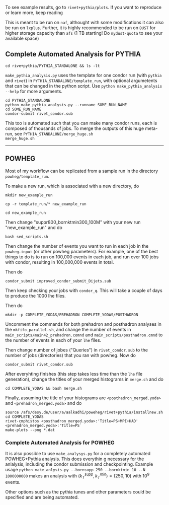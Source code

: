 To see example results, go to `rivet+pythia/plots`. If you want to reproduce or learn more, keep reading


This is meant to be run on `naf`, althought with some modifications it can also be run on `lxplus`. Further, it is highly recommended to be run on `DUST` for higher storage capacity than `afs` (1 TB starting! Do `mydust-quota` to see your available space)

## Complete Automated Analysis for PYTHIA

`cd rive+pythia/PYTHIA_STANDALONE && ls -lt`

`make_pythia_analysis.py` uses the template for one condor run (with `pythia` and `rivet`) in `PYTHIA_STANDALONE/template_run`, with optional argumetents that can be changed in the python script. Use `python make_pythia_analysis --help` for more arguments.

```
cd PYTHIA_STANDALONE
python make_pythia_analysis.py --runname SOME_RUN_NAME
cd SOME_RUN_NAME
condor-submit rivet_condor.sub
```

This too is automated such that you can make many condor runs, each is composed of thousands of jobs. To merge the outputs of this huge meta-run, see `PYTHIA_STANDALONE/merge_huge.sh`  
`merge_huge.sh`



-----------

## POWHEG

Most of my workflow can be replicated from a sample run in the directory `powheg/template_run`.

To make a new run, which is associated with a new directory, do

`mkdir new_example_run`

`cp -r template_run/* new_example_run`

`cd new_example_run`

Then change "suppr800_bornktmin300_100M" with your new run "new_example_run" and do

`bash sed_scripts.sh`

Then change the number of events you want to run in each job in the `powheg.input` (or other powheg parameters). For example, one of the best things to do is 
to run on 100,000 events in each job, and run over 100 jobs with condor, resulting in 100,000,000 events in total.

Then do

`condor_submit improved_condor_submit_Dijets.sub`

Then keep checking your jobs with `condor_q`. This will take a couple of days to produce the 1000 lhe files.

Then do 

`mkdir -p COMPLETE_YODAS/PREHADRON COMPLETE_YODAS/POSTHADRON`

Uncomment the commands for both prehadron and posthadron analyses in the `mkfifo_parallel.sh`, and change the number of events in `main_scripts/main42_prehadron.comnd` and `main_scripts/posthadron.cmnd` to the number of events in each of your `lhe` files.

Then change number of jobes ("Queries") in `rivet_condor.sub` to the number of jobs (directories) that you ran with powheg. Now do

`condor_submit rivet_condor.sub`

After everyhting finishes (this step takes less time than the `lhe` file generation), change the titles of your merged histograms in `merge.sh` and do

`cd COMPLETE_YODAS && bash merge.sh`


Finally, assuming the title of your histograms are `<posthadron_merged.yoda>` and `<prehadron_merged.yoda>`  and do

```
source /afs/desy.de/user/a/aalkadhi/poweheg/rivet+pythia/installnew.sh
cd COMPLETE_YODAS
rivet-cmphistos <posthadron_merged.yoda>:'Title=PS+MPI+HAD' <prehadron_merged.yoda>:'Title=PS`
make-plots --png *.dat
```




### Complete Automated Analysis for POWHEG

It is also possible to use `make_analysys.py` for a completely automated POWHEG+Pythia analysis. This does everythin g necessary for the anlalysis, including the condor submission and checkpointing.
Example usage `python make_anlysis.py --bornsupp 250 --bornktmin 10 --N 1000000000` makes an analysis with $(k_T^{supp},k_T^{min}) = (250,10)$ with $10^9$ events.

Other options such as the pythia tunes and other parameters could be specified and are being automated.


